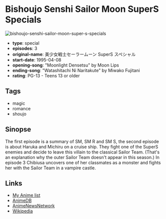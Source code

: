 # Bishoujo Senshi Sailor Moon SuperS Specials

![bishoujo-senshi-sailor-moon-super-s-specials](https://cdn.myanimelist.net/images/anime/9/4619.jpg)

-   **type**: special
-   **episodes**: 3
-   **original-name**: 美少女戦士セーラームーン SuperS スペシャル
-   **start-date**: 1995-04-08
-   **opening-song**: "Moonlight Densetsu" by Moon Lips
-   **ending-song**: "Watashitachi Ni Naritakute" by Miwako Fujitani
-   **rating**: PG-13 - Teens 13 or older

## Tags

-   magic
-   romance
-   shoujo

## Sinopse

The first episode is a summary of SM, SM R and SM S, the second episode is about Haruka and Michiru on a cruise ship. They fight one of the SuperS enemies and decide to leave this villain to the classical Sailor Team. (That's an explanation why the outer Sailor Team doesn't appear in this season.) In episode 3 Chibiusa uncovers one of her classmates as a monster and fights her with the Sailor Team in a vampire castle.

## Links

-   [My Anime list](https://myanimelist.net/anime/3076/Bishoujo_Senshi_Sailor_Moon_SuperS_Specials)
-   [AnimeDB](http://anidb.info/perl-bin/animedb.pl?show=anime&aid=2540)
-   [AnimeNewsNetwork](http://www.animenewsnetwork.com/encyclopedia/anime.php?id=3490)
-   [Wikipedia](http://en.wikipedia.org/wiki/Sailor_moon)
